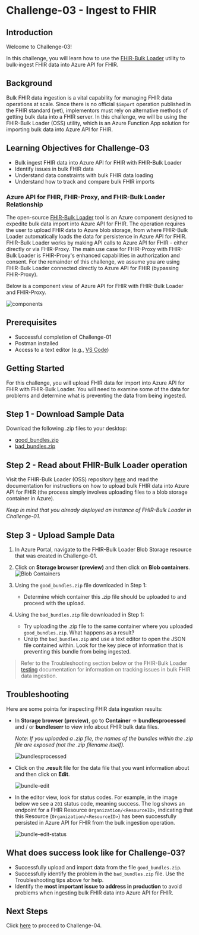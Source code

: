 # Challenge-03 - Ingest to FHIR

## Introduction

Welcome to Challenge-03!

In this challenge, you will learn how to use the [FHIR-Bulk Loader](https://github.com/microsoft/fhir-loader) utility to bulk-ingest FHIR data into Azure API for FHIR.

## Background

Bulk FHIR data ingestion is a vital capability for managing FHIR data operations at scale. Since there is no official `$import` operation published in the FHIR standard (yet), implementors must rely on alternative methods of getting bulk data into a FHIR server. In this challenge, we will be using the FHIR-Bulk Loader (OSS) utility, which is an Azure Function App solution for importing bulk data into Azure API for FHIR. 

## Learning Objectives for Challenge-03

+ Bulk ingest FHIR data into Azure API for FHIR with FHIR-Bulk Loader
+ Identify issues in bulk FHIR data
+ Understand data constraints with bulk FHIR data loading
+ Understand how to track and compare bulk FHIR imports

### Azure API for FHIR, FHIR-Proxy, and FHIR-Bulk Loader Relationship 
The open-source [FHIR-Bulk Loader](https://github.com/microsoft/fhir-loader) tool is an Azure component designed to expedite bulk data import into Azure API for FHIR. The operation requires the user to upload FHIR data to Azure blob storage, from where FHIR-Bulk Loader automatically loads the data for persistence in Azure API for FHIR. FHIR-Bulk Loader works by making API calls to Azure API for FHIR - either directly or via FHIR-Proxy. The main use case for FHIR-Proxy with FHIR-Bulk Loader is FHIR-Proxy's enhanced capabilities in authorization and consent. For the remainder of this challenge, we assume you are using FHIR-Bulk Loader connected directly to Azure API for FHIR (bypassing FHIR-Proxy).

Below is a component view of Azure API for FHIR with FHIR-Bulk Loader and FHIR-Proxy.  

![components](./media/components.png)


## Prerequisites
+ Successful completion of Challenge-01
+ Postman installed
+ Access to a text editor (e.g., [VS Code](https://code.visualstudio.com/))

## Getting Started
For this challenge, you will upload FHIR data for import into Azure API for FHIR with FHIR-Bulk Loader. You will need to examine some of the data for problems and determine what is preventing the data from being ingested.


## Step 1 - Download Sample Data

Download the following .zip files to your desktop: 
+ [good_bundles.zip](./samples/good_bundles.zip) 
+ [bad_bundles.zip](./samples/bad_bundles.zip) 

## Step 2 - Read about FHIR-Bulk Loader operation

Visit the FHIR-Bulk Loader (OSS) repository [here](https://github.com/microsoft/fhir-loader) and read the documentation for instructions on how to upload bulk FHIR data into Azure API for FHIR (the process simply involves uploading files to a blob storage container in Azure).

*Keep in mind that you already deployed an instance of FHIR-Bulk Loader in Challenge-01.*

## Step 3 - Upload Sample Data

1. In Azure Portal, navigate to the FHIR-Bulk Loader Blob Storage resource that was created in Challenge-01.

2. Click on **Storage browser (preview)** and then click on **Blob containers**.
![Blob Containers](./media/portal-browser-container.png)  

3. Using the `good_bundles.zip` file downloaded in Step 1:
    + Determine which container this .zip file should be uploaded to and proceed with the upload.

4. Using the `bad_bundles.zip` file downloaded in Step 1:
    + Try uploading the .zip file to the same container where you uploaded `good_bundles.zip`. What happens as a result?
    + Unzip the `bad_bundles.zip` and use a text editor to open the JSON file contained within. Look for the key piece of information that is preventing this bundle from being ingested.

> Refer to the Troubleshooting section below or the FHIR-Bulk Loader [testing](https://github.com/microsoft/fhir-loader/blob/main/docs/testing.md) documentation for information on tracking issues in bulk FHIR data ingestion. 

## Troubleshooting 
Here are some points for inspecting FHIR data ingestion results:

+ In **Storage browser (preview)**, go to **Container** -> **bundlesprocessed** and / or **bundleserr** to view info about FHIR bulk data files.  

    _Note: If you uploaded a .zip file, the names of the bundles within the .zip file are exposed (not the .zip filename itself)._

    ![bundlesprocessed](./media/bundlesprocessed.png)

+ Click on the **.result** file for the data file that you want information about and then click on **Edit**.

    ![bundle-edit](./media/bundle-edit.png)

+ In the editor view, look for status codes. For example, in the image below we see a `201` status code, meaning success. The log shows an endpoint for a FHIR Resource `Organization/<ResourceID>`, indicating that this Resource (`Organization/<ResourceID>`) has been successfully persisted in Azure API for FHIR from the bulk ingestion operation. 

    ![bundle-edit-status](./media/bundle-edit-status.png)

## What does success look like for Challenge-03?

+ Successfully upload and import data from the file `good_bundles.zip`.
+ Successfully identify the problem in the `bad_bundles.zip` file. Use the Troubleshooting tips above for help. 
+ Identify the **most important issue to address in production** to avoid problems when ingesting bulk FHIR data into Azure API for FHIR. 

## Next Steps

Click [here](../Challenge-04/Readme.md) to proceed to Challenge-04.
